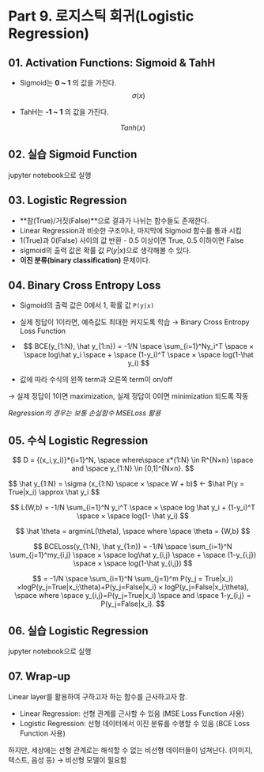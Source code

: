 # Part 9. 로지스틱 회귀(Logistic Regression)



## 01. Activation Functions: Sigmoid & TahH

- Sigmoid는 **0 ~ 1** 의 값을 가진다.  
  $$
  \sigma(x)
  $$
  

- TahH는 **-1 ~ 1** 의 값을 가진다.   

$$
Tanh(x)
$$





## 02. 실습 Sigmoid Function

jupyter notebook으로 실행



## 03. Logistic Regression

- **참(True)/거짓(False)**으로 결과가 나뉘는 함수들도 존재한다.
- Linear Regression과 비슷한 구조이나, 마지막에 Sigmoid 함수를 통과 시킴
- 1(True)과 0(False) 사이의 값 반환 - 0.5 이상이면 True, 0.5 이하이면 False
- sigmoid의 출력 값은 확률 값 $P(y|x)$으로 생각해볼 수 있다.
- **이진 분류(binary classification)** 문제이다.



## 04. Binary Cross Entropy Loss

- Sigmoid의 출력 값은 0에서 1, 확률 값 ```P(y|x)```

- 실제 정답이 1이라면, 예측값도 최대한 커지도록 학습 → Binary Cross Entropy Loss Function

- $$
  BCE(y_{1:N}, \hat y_{1:n}) = -1/N \space  \sum_{i=1}^Ny_i^T \space × \space log\hat y_i \space  + \space (1-y_i)^T \space × \space log(1-\hat y_i)
  $$

- 값에 따라 수식의 왼쪽 term과 오른쪽 term이 on/off

→ 실제 정답이 1이면 maximization, 실제 정답이 0이면 minimization 되도록 작동

*Regression의 경우는 보통 손실함수 MSELoss 활용*



## 05. 수식 Logistic Regression

$$
D = {(x_i,y_i)}*{i=1}^N,  \space where\space  x*{1:N} \in R^{N×n} \space and \space  y_{1:N} \in [0,1]^{N×n}.
$$

$$
\hat y_{1:N} = \sigma (x_{1:N} \space × \space W + b)$  ← $\hat P(y = True|x_i) \approx \hat y_i
$$

$$
L(W,b) = -1/N \sum_{i=1}^N y_i^T \space × \space log \hat y_i + (1-y_i)^T \space × \space log(1- \hat y_i)
$$

$$
\hat \theta = argminL(\theta), \space where \space \theta = {W,b}
$$

$$
BCELoss(y_{1:N}, \hat y_{1:n}) = -1/N \space  \sum_{i=1}^N \sum_{j=1}^my_{i,j} \space × \space log\hat y_{i,j} \space  + \space (1-y_{i,j}) \space × \space log(1-\hat y_{i,j})
$$

$$
= -1/N \space  \sum_{i=1}^N \sum_{j=1}^m P(y_j = True|x_i) ×logP(y_j=True|x_i;\theta)+P(y_j=False|x_i) × logP(y_j=False|x_i;\theta), \space where \space y_{i,j}=P(y_j=True|x_i) \space and \space 1-y_{i,j} = P(y_j=False|x_i).
$$



## 06. 실습 Logistic Regression

jupyter notebook으로 실행



## 07. Wrap-up

Linear layer를 활용하여 구하고자 하는 함수를 근사하고자 함.

- Linear Regression: 선형 관계를 근사할 수 있음 (MSE Loss Function 사용)
- Logistic Regression: 선형 데이터에서 이진 분류를 수행할 수 있음 (BCE Loss Function 사용)

하지만, 세상에는 선형 관계로는 해석할 수 없는 비선형 데이터들이 넘쳐난다. (이미지, 텍스트, 음성 등) → 비선형 모델이 필요함
